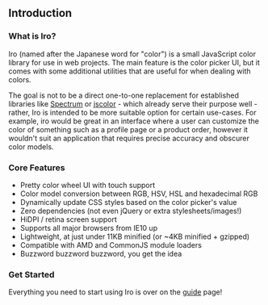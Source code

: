## Introduction

### What is Iro?

Iro (named after the Japanese word for "color") is a small JavaScript color library for use in web projects. The main feature is the color picker UI, but it comes with some additional utilities that are useful for when dealing with colors.

The goal is not to be a direct one-to-one replacement for established libraries like [Spectrum](https://bgrins.github.io/spectrum/) or [jscolor](http://jscolor.com/) - which already serve their purpose well - rather, Iro is intended to be more suitable option for certain use-cases. For example, iro would be great in an interface where a user can customize the color of something such as a profile page or a product order, however it wouldn't suit an application that requires precise accuracy and obscurer color models.

### Core Features

* Pretty color wheel UI with touch support
* Color model conversion between RGB, HSV, HSL and hexadecimal RGB
* Dynamically update CSS styles based on the color picker's value
* Zero dependencies (not even jQuery or extra stylesheets/images!)
* HiDPI / retina screen support
* Supports all major browsers from IE10 up
* Lightweight, at just under 11KB minified (or ~4KB minified + gzipped)
* Compatible with AMD and CommonJS module loaders
* Buzzword buzzword buzzword, you get the idea

### Get Started

Everything you need to start using Iro is over on the [guide](#/guide) page!
